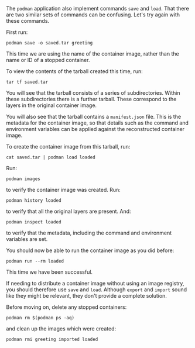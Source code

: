 The `podman` application also implement commands `save` and `load`. That there are two similar sets of commands can be confusing. Let's try again with these commands.

First run:

```execute
podman save -o saved.tar greeting
```

This time we are using the name of the container image, rather than the name or ID of a stopped container.

To view the contents of the tarball created this time, run:

```execute
tar tf saved.tar
```

You will see that the tarball consists of a series of subdirectories. Within these subdirectories there is a further tarball. These correspond to the layers in the original container image.

You will also see that the tarball contains a `manifest.json` file. This is the metadata for the container image, so that details such as the command and environment variables can be applied against the reconstructed container image.

To create the container image from this tarball, run:

```execute
cat saved.tar | podman load loaded
```

Run:

```execute
podman images
```

to verify the container image was created. Run:

```execute
podman history loaded
```

to verify that all the original layers are present. And:

```execute
podman inspect loaded
```

to verify that the metadata, including the command and environment variables are set.

You should now be able to run the container image as you did before:

```execute
podman run --rm loaded
```

This time we have been successful.

If needing to distribute a container image without using an image registry, you should therefore use `save` and `load`. Although `export` and `import` sound like they might be relevant, they don't provide a complete solution.

Before moving on, delete any stopped containers:

```execute
podman rm $(podman ps -aq)
```

and clean up the images which were created:

```execute
podman rmi greeting imported loaded
```
